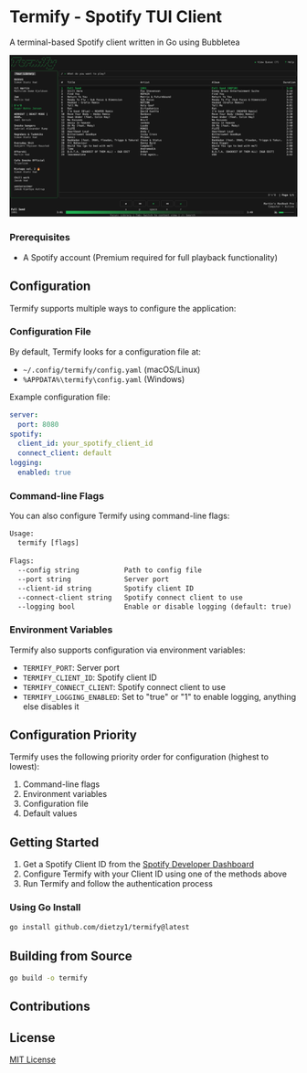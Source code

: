 # Termify - Spotify TUI Client

A terminal-based Spotify client written in Go using Bubbletea

![Termify Demo](vhs/termify-demo.gif)

### Prerequisites

- A Spotify account (Premium required for full playback functionality)

## Configuration

Termify supports multiple ways to configure the application:

### Configuration File

By default, Termify looks for a configuration file at:

- `~/.config/termify/config.yaml` (macOS/Linux)
- `%APPDATA%\termify\config.yaml` (Windows)

Example configuration file:

```yaml
server:
  port: 8080
spotify:
  client_id: your_spotify_client_id
  connect_client: default
logging:
  enabled: true
```

### Command-line Flags

You can also configure Termify using command-line flags:

```
Usage:
  termify [flags]

Flags:
  --config string           Path to config file
  --port string             Server port
  --client-id string        Spotify client ID
  --connect-client string   Spotify connect client to use
  --logging bool            Enable or disable logging (default: true)
```

### Environment Variables

Termify also supports configuration via environment variables:

- `TERMIFY_PORT`: Server port
- `TERMIFY_CLIENT_ID`: Spotify client ID
- `TERMIFY_CONNECT_CLIENT`: Spotify connect client to use
- `TERMIFY_LOGGING_ENABLED`: Set to "true" or "1" to enable logging, anything else disables it

## Configuration Priority

Termify uses the following priority order for configuration (highest to lowest):

1. Command-line flags
2. Environment variables
3. Configuration file
4. Default values

## Getting Started

1. Get a Spotify Client ID from the [Spotify Developer Dashboard](https://developer.spotify.com/dashboard/applications)
2. Configure Termify with your Client ID using one of the methods above
3. Run Termify and follow the authentication process

### Using Go Install

```bash
go install github.com/dietzy1/termify@latest
```

## Building from Source

```bash
go build -o termify
```

## Contributions

## License

[MIT License](LICENSE)
